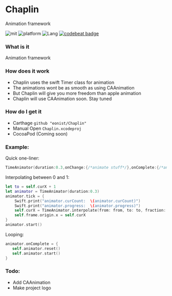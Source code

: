 # Chaplin
Animation framework

![mit](https://img.shields.io/badge/License-MIT-brightgreen.svg) ![platform](https://img.shields.io/badge/Platform-iOS-blue.svg) ![Lang](https://img.shields.io/badge/Language-Swift%204.2-orange.svg) [![codebeat badge](https://codebeat.co/badges/6b9c613c-36c0-4f22-99e9-1bea15b266c1)](https://codebeat.co/projects/github-com-eonist-chaplin-master)

### What is it
Animation framework

### How does it work
- Chaplin uses the swift Timer class for animation
- The animations wont be as smooth as using CAAnimation
- But Chaplin will give you more freedom than apple animation
- Chaplin will use CAAnimation soon. Stay tuned

### How do I get it
- Carthage `github "eonist/Chaplin"`
- Manual Open `Chaplin.xcodeproj`
- CocoaPod (Coming soon)

### Example:
Quick one-liner:  
```swift
TimeAnimator(duration:0.3,onChange:{/*animate stuff*/},onComplete:{/*anim completed*/}).start()
```
Interpolating between 0 and 1:  
```swift
let to = self.curX + 1
let animator = TimeAnimator(duration:0.3)
animator.tick = {
	Swift.print("animator.curCount:  \(animator.curCount)")
	Swift.print("animator.progress:  \(animator.progress)")
	self.curX = TimeAnimator.interpolate(from: from, to: to, fraction: animator.progress)
	self.frame.origin.x = self.curX
}
animator.start()
```
Looping:  
```swift
animator.onComplete = {
   self.animator.reset()
   self.animator.start()
}
```

### Todo:
- Add CAAnimation
- Make project logo
